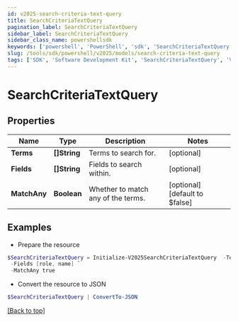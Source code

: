 ```yaml
---
id: v2025-search-criteria-text-query
title: SearchCriteriaTextQuery
pagination_label: SearchCriteriaTextQuery
sidebar_label: SearchCriteriaTextQuery
sidebar_class_name: powershellsdk
keywords: ['powershell', 'PowerShell', 'sdk', 'SearchCriteriaTextQuery', 'V2025SearchCriteriaTextQuery'] 
slug: /tools/sdk/powershell/v2025/models/search-criteria-text-query
tags: ['SDK', 'Software Development Kit', 'SearchCriteriaTextQuery', 'V2025SearchCriteriaTextQuery']
---
```



# SearchCriteriaTextQuery

## Properties

Name | Type | Description | Notes
------------ | ------------- | ------------- | -------------
**Terms** | **[]String** | Terms to search for. | [optional] 
**Fields** | **[]String** | Fields to search within. | [optional] 
**MatchAny** | **Boolean** | Whether to match any of the terms. | [optional] [default to $false]

## Examples

- Prepare the resource
```powershell
$SearchCriteriaTextQuery = Initialize-V2025SearchCriteriaTextQuery  -Terms [admin, user] `
 -Fields [role, name] `
 -MatchAny true
```

- Convert the resource to JSON
```powershell
$SearchCriteriaTextQuery | ConvertTo-JSON
```


[[Back to top]](#) 

